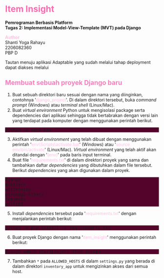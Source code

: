 # **<font color=#FF69B4>Item Insight</font>**

**Pemrograman Berbasis Platform**<br/>
**Tugas 2: Implementasi Model-View-Template (MVT) pada Django**<br/>

**<font color="#ffc0e0">Author</font>**<br/>
Shanti Yoga Rahayu<br/>
2206082360<br/>
PBP D<br/>

Tautan menuju aplikasi Adaptable yang sudah melalui tahap deployment dapat diakses melalui

## **<font color="#F77FBE">Membuat sebuah proyek Django baru</font>**
1. Buat sebuah direktori baru sesuai dengan nama yang diinginkan, contohnya '<font color="#ffc0e0">django_project</font>'. Di dalam direktori tersebut, buka *command prompt* (Windows) atau *terminal shell* (Linux/Mac).
2. Buat *virtual environment* Python untuk mengisolasi package serta dependencies dari aplikasi sehingga tidak bertabrakan dengan versi lain yang terdapat pada komputer dengan menggunakan perintah berikut.
<pre style="background-color:#54042b">
python -m venv env 
</pre>

3. Aktifkan *virtual environment* yang telah dibuat dengan menggunakan perintah '<font color="#ffc0e0">env\Scripts\activate.bat</font>'  (Windows) atau '<font color="#ffc0e0">source env/bin/activate</font>' (Linux/Mac). *Virtual environment* yang telah aktif akan ditandai dengan '<font color="#ffc0e0">(env)</font>' pada baris input terminal.
4. Buat file '<font color="#ffc0e0">requirements.txt</font>'  di dalam direktori proyek yang sama dan tambahkan daftar *dependencies* yang dibutuhkan dalam file tersebut. Berikut *dependencies* yang akan digunakan dalam proyek.

<pre style="background-color:#54042b">
django
gunicorn
whitenoise
psycopg2-binary
requests
urllib3
</pre>

5. Install *dependencies* tersebut pada '<font color="#ffc0e0">requirements.txt</font>' dengan menjalankan perintah berikut:
<pre style="background-color:#54042b">
python -m pip install -r requirements.txt
</pre>

6. Buat proyek Django dengan nama '<font color="#ffc0e0">item_insight</font>' menggunakan perintah berikut:
<pre style="background-color:#54042b">
django-admin startproject item_insight .
</pre>

7. Tambahkan `*` pada `ALLOWED_HOSTS` di dalam `settings.py` yang berada di dalam direktori `inventory_app` untuk mengizinkan akses dari semua host.
```python